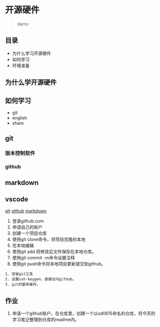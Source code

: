 # 开源硬件
> damo

## 目录

- 为什么学习开源硬件
- 如何学习
- 环境准备

## 为什么学开源硬件

## 如何学习

- git
- english
- share

## git
### 版本控制软件
### github
## markdown

## vscode

[git](https://git-scm.com)
[github](https://github.com/)
[markdown](https://shd101wyy.github.io/markdown-preview-enhanced/#/)

1. 登录github.com
2. 申请自己的账户
3. 创建一个项目仓库
4. 使用git clone命令，将项目克隆的本地
5. 在本地编辑
6. 使用git add 将修改后文件保存在本地仓库。
7. 使用git commit -m命令设置注释
8. 使用git push命令将本地项目更新提交到github。


```
1. 安装git工具
2. 设置ssh-keygen，直接访问github。
3. git的基本操作。
```

## 作业
1. 申请一个github账户，在仓库里，创建一个以xd0615命名的仓库，将今天的学习笔记整理到仓库的readme内。